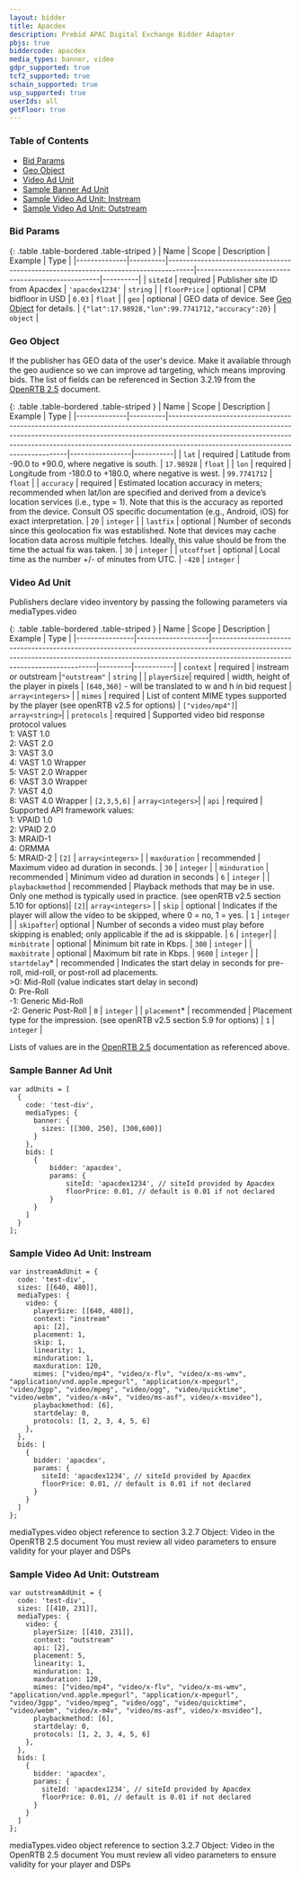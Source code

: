 ```yaml
---
layout: bidder
title: Apacdex
description: Prebid APAC Digital Exchange Bidder Adapter
pbjs: true
biddercode: apacdex
media_types: banner, video
gdpr_supported: true
tcf2_supported: true
schain_supported: true
usp_supported: true
userIds: all
getFloor: true
---
```


### Table of Contents

- [Bid Params](#apacdex-bid-params)
- [Geo Object](#apacdex-geo-object)
- [Video Ad Unit](#apacdex-video-ad-unit)
- [Sample Banner Ad Unit](#apacdex-sample-banner-ad-unit)
- [Sample Video Ad Unit: Instream](#apacdex-sample-instream-ad-unit)
- [Sample Video Ad Unit: Outstream](#apacdex-sample-outstream-ad-unit)

<a name="apacdex-bid-params" />

### Bid Params

{: .table .table-bordered .table-striped }
|  Name        | Scope    | Description                                                                         | Example                                           | Type     |
|--------------|----------|-------------------------------------------------------------------------------------|---------------------------------------------------|----------|
| `siteId`     | required | Publisher site ID from Apacdex                                                      | `'apacdex1234'`                                   | `string` |
| `floorPrice` | optional | CPM bidfloor in USD                                                                 | `0.03`                                            | `float`  |
| `geo`        | optional | GEO data of device. See [Geo Object](#apacdex-geo-object) for details.              | `{"lat":17.98928,"lon":99.7741712,"accuracy":20}` | `object` |


<a name="apacdex-geo-object" />

### Geo Object

If the publisher has GEO data of the user's device. Make it available through the geo audience so we can improve ad targeting, which means improving bids. The list of fields can be referenced in Section 3.2.19 from the [OpenRTB 2.5](https://www.iab.com/wp-content/uploads/2016/03/OpenRTB-API-Specification-Version-2-5-FINAL.pdf) document.

{: .table .table-bordered .table-striped }
|  Name        | Scope    | Description                                                                                                                                                                                                                                                                                | Example         | Type      |
|--------------|----------|--------------------------------------------------------------------------------------------------------------------------------------------------------------------------------------------------------------------------------------------------------------------------------------------|-----------------|-----------|
| `lat`        | required | Latitude from -90.0 to +90.0, where negative is south.                                                                                                                                                                                                                                     | `17.98928`      | `float`   |
| `lon`        | required | Longitude from -180.0 to +180.0, where negative is west.                                                                                                                                                                                                                                   | `99.7741712`    | `float`   |
| `accuracy`   | required | Estimated location accuracy in meters; recommended when lat/lon are specified and derived from a device’s location services (i.e., type = 1). Note that this is the accuracy as reported from the device. Consult OS specific documentation (e.g., Android, iOS) for exact interpretation. | `20`            | `integer` |
| `lastfix`    | optional | Number of seconds since this geolocation fix was established. Note that devices may cache location data across multiple fetches. Ideally, this value should be from the time the actual fix was taken.                                                                                     | `30`            | `integer` |
| `utcoffset`  | optional | Local time as the number +/- of minutes from UTC.                                                                                                                                                                                                                                          | `-420`          | `integer` |

<a name="apacdex-video-ad-unit" />

### Video Ad Unit

Publishers declare video inventory by passing the following parameters via mediaTypes.video

{: .table .table-bordered .table-striped }
| Name           | Scope              | Description                                                                                                                                                                                              | Example | Type      |
|----------------|--------------------|----------------------------------------------------------------------------------------------------------------------------------------------------------------------------------------------------------|---------|-----------|
| `context` | required | instream or outstream |`"outstream"` | `string` |
| `playerSize`| required | width, height of the player in pixels | `[640,360]` - will be translated to w and h in bid request | `array<integers>` |
| `mimes` | required | List of content MIME types supported by the player (see openRTB v2.5 for options) | `["video/mp4"]`| `array<string>`|
| `protocols` | required | Supported video bid response protocol values <br />1: VAST 1.0 <br />2: VAST 2.0 <br />3: VAST 3.0 <br />4: VAST 1.0 Wrapper <br />5: VAST 2.0 Wrapper <br />6: VAST 3.0 Wrapper <br />7: VAST 4.0 <br />8: VAST 4.0 Wrapper | `[2,3,5,6]` | `array<integers>`|
| `api` | required | Supported API framework values: <br />1: VPAID 1.0 <br />2: VPAID 2.0 <br />3: MRAID-1 <br />4: ORMMA <br />5: MRAID-2 | `[2]` |  `array<integers>` |
| `maxduration` | recommended | Maximum video ad duration in seconds. | `30` | `integer` |
| `minduration` | recommended | Minimum video ad duration in seconds | `6` | `integer` |
| `playbackmethod` | recommended | Playback methods that may be in use. Only one method is typically used in practice. (see openRTB v2.5 section 5.10 for options)| `[2]`| `array<integers>` |
| `skip` | optional | Indicates if the player will allow the video to be skipped, where 0 = no, 1 = yes. | `1` | `integer` |
| `skipafter`| optional | Number of seconds a video must play before skipping is enabled; only applicable if the ad is skippable. | `6` | `integer`|
| `minbitrate` | optional | Minimum bit rate in Kbps. | `300` | `integer` |
| `maxbitrate` | optional | Maximum bit rate in Kbps. | `9600` | `integer` |
| `startdelay`* | recommended | Indicates the start delay in seconds for pre-roll, mid-roll, or post-roll ad placements.<br /> >0: Mid-Roll (value indicates start delay in second)<br /> 0: Pre-Roll<br />-1: Generic Mid-Roll<br />-2: Generic Post-Roll | `0` | `integer` |
| `placement`* | recommended | Placement type for the impression. (see openRTB v2.5 section 5.9 for options) | `1` | `integer` |

Lists of values are in the [OpenRTB 2.5](https://www.iab.com/wp-content/uploads/2016/03/OpenRTB-API-Specification-Version-2-5-FINAL.pdf) documentation as referenced above.

<a name="apacdex-sample-banner-ad-unit" />

### Sample Banner Ad Unit
```
var adUnits = [
  {
    code: 'test-div',
    mediaTypes: {
      banner: {
        sizes: [[300, 250], [300,600]]
      }
    },
    bids: [
      {
          bidder: 'apacdex',
          params: {
              siteId: 'apacdex1234', // siteId provided by Apacdex
              floorPrice: 0.01, // default is 0.01 if not declared
          }
      }
    ]
  }
];
```

<a name="apacdex-sample-instream-ad-unit" />

### Sample Video Ad Unit: Instream
```
var instreamAdUnit = {
  code: 'test-div',
  sizes: [[640, 480]],
  mediaTypes: {
    video: {
      playerSize: [[640, 480]],
      context: "instream"
      api: [2],
      placement: 1,
      skip: 1,
      linearity: 1,
      minduration: 1,
      maxduration: 120,
      mimes: ["video/mp4", "video/x-flv", "video/x-ms-wmv", "application/vnd.apple.mpegurl", "application/x-mpegurl", "video/3gpp", "video/mpeg", "video/ogg", "video/quicktime", "video/webm", "video/x-m4v", "video/ms-asf", video/x-msvideo"],
      playbackmethod: [6],
      startdelay: 0,
      protocols: [1, 2, 3, 4, 5, 6]
    },
  },
  bids: [
    {
      bidder: 'apacdex',
      params: {
        siteId: 'apacdex1234', // siteId provided by Apacdex
        floorPrice: 0.01, // default is 0.01 if not declared
      }
    }
  ]
};
```
mediaTypes.video object reference to section 3.2.7 Object: Video in the OpenRTB 2.5 document
You must review all video parameters to ensure validity for your player and DSPs

<a name="apacdex-sample-outstream-ad-unit" />

### Sample Video Ad Unit: Outstream
```
var outstreamAdUnit = {
  code: 'test-div',
  sizes: [[410, 231]],
  mediaTypes: {
    video: {
      playerSize: [[410, 231]],
      context: "outstream"
      api: [2],
      placement: 5,
      linearity: 1,
      minduration: 1,
      maxduration: 120,
      mimes: ["video/mp4", "video/x-flv", "video/x-ms-wmv", "application/vnd.apple.mpegurl", "application/x-mpegurl", "video/3gpp", "video/mpeg", "video/ogg", "video/quicktime", "video/webm", "video/x-m4v", "video/ms-asf", video/x-msvideo"],
      playbackmethod: [6],
      startdelay: 0,
      protocols: [1, 2, 3, 4, 5, 6]
    },
  },
  bids: [
    {
      bidder: 'apacdex',
      params: {
        siteId: 'apacdex1234', // siteId provided by Apacdex
        floorPrice: 0.01, // default is 0.01 if not declared
      }
    }
  ]
};
```
mediaTypes.video object reference to section 3.2.7 Object: Video in the OpenRTB 2.5 document
You must review all video parameters to ensure validity for your player and DSPs